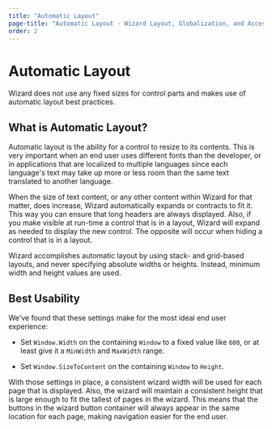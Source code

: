 ```yaml
---
title: "Automatic Layout"
page-title: "Automatic Layout - Wizard Layout, Globalization, and Accessibility Features"
order: 2
---
```

# Automatic Layout

Wizard does not use any fixed sizes for control parts and makes use of automatic layout best practices.

## What is Automatic Layout?

Automatic layout is the ability for a control to resize to its contents.  This is very important when an end user uses different fonts than the developer, or in applications that are localized to multiple languages since each language's text may take up more or less room than the same text translated to another language.

When the size of text content, or any other content within Wizard for that matter, does increase, Wizard automatically expands or contracts to fit it.  This way you can ensure that long headers are always displayed.  Also, if you make visible at run-time a control that is in a layout, Wizard will expand as needed to display the new control.  The opposite will occur when hiding a control that is in a layout.

Wizard accomplishes automatic layout by using stack- and grid-based layouts, and never specifying absolute widths or heights.  Instead, minimum width and height values are used.

## Best Usability

We've found that these settings make for the most ideal end user experience:

- Set `Window.Width` on the containing `Window` to a fixed value like `600`, or at least give it a `MinWidth` and `MaxWidth` range.

- Set `Window.SizeToContent` on the containing `Window` to `Height`.

With those settings in place, a consistent wizard width will be used for each page that is displayed.  Also, the wizard will maintain a consistent height that is large enough to fit the tallest of pages in the wizard.  This means that the buttons in the wizard button container will always appear in the same location for each page, making navigation easier for the end user.
